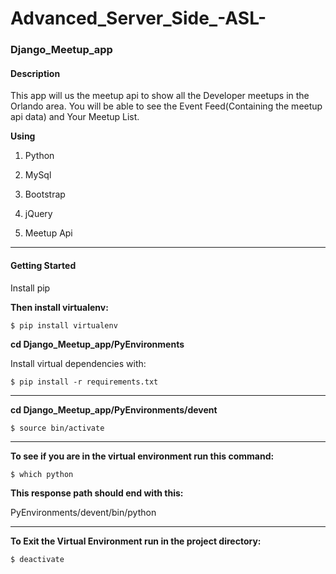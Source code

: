 # Advanced_Server_Side_-ASL-

### Django_Meetup_app

#### Description
This app will us the meetup api to show all the Developer meetups in the Orlando area.
You will be able to see the Event Feed(Containing the meetup api data) and Your Meetup List.

**Using**
1. Python

2. MySql

3. Bootstrap

4. jQuery

5. Meetup Api
___

#### Getting Started

Install pip

**Then install virtualenv:**

```
$ pip install virtualenv
```

**cd Django_Meetup_app/PyEnvironments**

Install virtual dependencies with:
```
$ pip install -r requirements.txt
```
___
**cd Django_Meetup_app/PyEnvironments/devent**
```
$ source bin/activate
```
___
**To see if you are in the virtual environment run this command:**
```
$ which python
```
**This response path should end with this:**

PyEnvironments/devent/bin/python
___
**To Exit the Virtual Environment run in the project directory:**
```
$ deactivate
```
